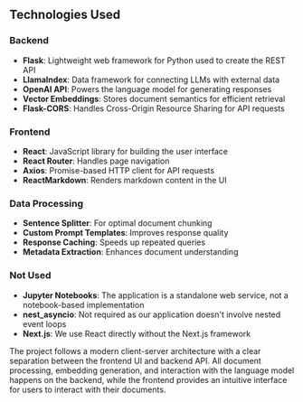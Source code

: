 ## Technologies Used

### Backend
- **Flask**: Lightweight web framework for Python used to create the REST API
- **LlamaIndex**: Data framework for connecting LLMs with external data
- **OpenAI API**: Powers the language model for generating responses
- **Vector Embeddings**: Stores document semantics for efficient retrieval
- **Flask-CORS**: Handles Cross-Origin Resource Sharing for API requests

### Frontend
- **React**: JavaScript library for building the user interface
- **React Router**: Handles page navigation
- **Axios**: Promise-based HTTP client for API requests
- **ReactMarkdown**: Renders markdown content in the UI

### Data Processing
- **Sentence Splitter**: For optimal document chunking
- **Custom Prompt Templates**: Improves response quality
- **Response Caching**: Speeds up repeated queries
- **Metadata Extraction**: Enhances document understanding

### Not Used
- **Jupyter Notebooks**: The application is a standalone web service, not a notebook-based implementation
- **nest_asyncio**: Not required as our application doesn't involve nested event loops
- **Next.js**: We use React directly without the Next.js framework

The project follows a modern client-server architecture with a clear separation between the frontend UI and backend API. All document processing, embedding generation, and interaction with the language model happens on the backend, while the frontend provides an intuitive interface for users to interact with their documents.
